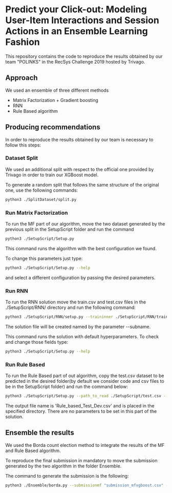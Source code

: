 # Predict your Click-out: Modeling User-Item Interactions and Session Actions in an Ensemble Learning Fashion

This repository contains the code to reproduce the results obtained by our team "POLINKS" in the RecSys Challenge 2019 hosted by Trivago.

## Approach

We used an ensemble of three different methods

- Matrix Factorization + Gradient boosting
- RNN
- Rule Based algorithm

## Producing recommendations

In order to reproduce the results obtained by our team is necessary to follow this steps:

### Dataset Split

We used an additional split with respect to the official one provided by Trivago in order to train our XGBoost model.

To generate a random split that follows the same structure of the original one, use the following commands:

```bash
python3 ./SplitDataset/split.py
```

### Run Matrix Factorization

To run the MF part of our algorithm, move the two dataset generated by the previous split in the SetupScript folder and run the command

```bash
python3 ./SetupScript/Setup.py
```

This command runs the algorithm with the best configuration we found.

To change this parameters just type:

```bash
python3 ./SetupScript/Setup.py --help
```

and select a different configuration by passing the desired parameters.



### Run RNN

To run the RNN solution move the train.csv and test.csv files in the ./SetupScript/RNN/ directory and run the following command:

```bash
python3 ./SetupScript/RNN/setup.py --traininner ./SetupScript/RNN/train.csv --testinner ./SetupScript/RNN/test.csv --subname rnn_sub
```

The solution file will be created named by the parameter --subname.

This command runs the solution with default hyperparameters. To check and change those fields type:

```bash
python3 ./SetupScript/Setup.py --help
```


### Run Rule Based

To run the Rule Based part of out algorithm, copy the test.csv dataset to be predicted in the desired folder(by default we consider code and csv files to be in the SetupScript folder) and run the command below:

```bash
python3 ./SetupScript/Setup.py --path_to_read ./SetupScript/test.csv --path_to_write ./SetupScript/
```

The output file name is 'Rule_based_Test_Dev.csv' and is placed in the specified directory.
There are no parameters to be set in this part of the solution.

## Ensemble the results

We used the Borda count election method to integrate the results of the MF and Rule Based algorithm.

To reproduce the final submission in mandatory to move the submission generated by the two algorithm in the folder Ensemble.

The command to generate the submission is the following:

```bash
python3 ./Ensemble/borda.py --submissionmf "submission_mfxgboost.csv" --submissionrb "submission_rulebased.csv" --outputfile "submission_ensemble_polinks.csv"
```

